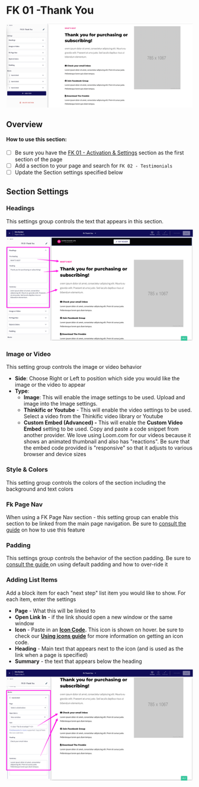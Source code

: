 # FK 01 -Thank You

![](<../../../.gitbook/assets/Screen Shot 2022-03-20 at 4.07.45 PM.png>)

## Overview

#### How to use this section:

* [ ] Be sure you have the [FK 01 - Activation & Settings](fk-01-activation-and-settings.md) section as the first section of the page
* [ ] Add a section to your page and search for `FK 02 - Testimonials`
* [ ] Update the Section settings specified below

## Section Settings

### Headings

This settings group controls the text that appears in this section.

![](<../../../.gitbook/assets/Site-Builder-Thinkific - 2022-04-30T140048.175.png>)

### Image or Video

This setting group controls the image or video behavior

* **Side**: Choose Right or Left to position which side you would like the image or the video to appear
* **Type**:
  * **Image**: This will enable the image settings to be used. Upload and image into the Image settings.
  * **Thinkific or Youtube** - This will enable the video settings to be used. Select a video from the Thinkific video library or Youtube
  * **Custom Embed (Advanced) -** This will enable the **Custom Video Embed** setting to be used. Copy and paste a code snippet from another provider. We love using Loom.com for our videos because it shows an animated thumbnail and also has "reactions". Be sure that the embed code provided is "responsive" so that it adjusts to various browser and device sizes

### Style & Colors

This setting group controls the colors of the section including the background and text colors

### Fk Page Nav

When using a FK Page Nav section - this setting group can enable this section to be linked from the main page navigation. Be sure to [consult the guide](../../../using-funnel-kits.md#fk-page-nav) on how to use this feature

### Padding

This settings group controls the behavior of the section padding. Be sure to [consult the guide ](../../../using-funnel-kits.md#padding)on using default padding and how to over-ride it

### Adding List Items

Add a block item for each "next step" list item you would like to show. For each item, enter the settings

* **Page** - What this will be linked to
* **Open Link In** - if the link should open a new window or the same window
* **Icon** - Paste in an [**Icon Code**](../../../using-funnel-kits.md#using-icon-codes)**.** This icon is shown on hover. be sure to check our [**Using icons guide**](../../../using-funnel-kits.md#using-icon-codes) for more information on getting an icon code.
* **Heading** - Main text that appears next to the icon (and is used as the link when a page is specified)
* **Summary** - the text that appears below the heading

![](<../../../.gitbook/assets/Site-Builder-Thinkific - 2022-04-30T140304.192.png>)
